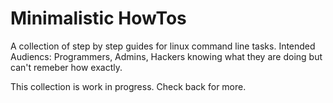 # Minimalistic HowTos

A collection of step by step guides for linux command line tasks. Intended Audiencs: Programmers, Admins, Hackers knowing what they are doing but can't remeber how exactly. 

This collection is work in progress. Check back for more.


